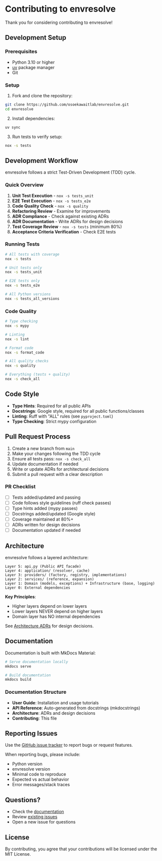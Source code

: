 # Contributing to envresolve

Thank you for considering contributing to envresolve!

## Development Setup

### Prerequisites

- Python 3.10 or higher
- [uv](https://github.com/astral-sh/uv) package manager
- Git

### Setup

1. Fork and clone the repository:

```bash
git clone https://github.com/osoekawaitlab/envresolve.git
cd envresolve
```

2. Install dependencies:

```bash
uv sync
```

3. Run tests to verify setup:

```bash
nox -s tests
```

## Development Workflow

envresolve follows a strict Test-Driven Development (TDD) cycle.

### Quick Overview

1. **Unit Test Execution** - `nox -s tests_unit`
2. **E2E Test Execution** - `nox -s tests_e2e`
3. **Code Quality Check** - `nox -s quality`
4. **Refactoring Review** - Examine for improvements
5. **ADR Compliance** - Check against existing ADRs
6. **ADR Documentation** - Write ADRs for design decisions
7. **Test Coverage Review** - `nox -s tests` (minimum 80%)
8. **Acceptance Criteria Verification** - Check E2E tests

### Running Tests

```bash
# All tests with coverage
nox -s tests

# Unit tests only
nox -s tests_unit

# E2E tests only
nox -s tests_e2e

# All Python versions
nox -s tests_all_versions
```

### Code Quality

```bash
# Type checking
nox -s mypy

# Linting
nox -s lint

# Format code
nox -s format_code

# All quality checks
nox -s quality

# Everything (tests + quality)
nox -s check_all
```

## Code Style

- **Type Hints**: Required for all public APIs
- **Docstrings**: Google style, required for all public functions/classes
- **Linting**: Ruff with "ALL" rules (see `pyproject.toml`)
- **Type Checking**: Strict mypy configuration

## Pull Request Process

1. Create a new branch from `main`
2. Make your changes following the TDD cycle
3. Ensure all tests pass: `nox -s check_all`
4. Update documentation if needed
5. Write or update ADRs for architectural decisions
6. Submit a pull request with a clear description

### PR Checklist

- [ ] Tests added/updated and passing
- [ ] Code follows style guidelines (ruff check passes)
- [ ] Type hints added (mypy passes)
- [ ] Docstrings added/updated (Google style)
- [ ] Coverage maintained at 80%+
- [ ] ADRs written for design decisions
- [ ] Documentation updated if needed

## Architecture

envresolve follows a layered architecture:

```
Layer 5: api.py (Public API facade)
Layer 4: application/ (resolver, cache)
Layer 3: providers/ (factory, registry, implementations)
Layer 2: services/ (reference, expansion)
Layer 1: Domain (models, exceptions) + Infrastructure (base, logging)
Layer 0: External dependencies
```

**Key Principles**:
- Higher layers depend on lower layers
- Lower layers NEVER depend on higher layers
- Domain layer has NO internal dependencies

See [Architecture ADRs](architecture/adr.md) for design decisions.

## Documentation

Documentation is built with MkDocs Material:

```bash
# Serve documentation locally
mkdocs serve

# Build documentation
mkdocs build
```

### Documentation Structure

- **User Guide**: Installation and usage tutorials
- **API Reference**: Auto-generated from docstrings (mkdocstrings)
- **Architecture**: ADRs and design decisions
- **Contributing**: This file

## Reporting Issues

Use the [GitHub issue tracker](https://github.com/osoekawaitlab/envresolve/issues) to report bugs or request features.

When reporting bugs, please include:

- Python version
- envresolve version
- Minimal code to reproduce
- Expected vs actual behavior
- Error messages/stack traces

## Questions?

- Check the [documentation](https://osoekawaitlab.github.io/envresolve)
- Review [existing issues](https://github.com/osoekawaitlab/envresolve/issues)
- Open a new issue for questions

## License

By contributing, you agree that your contributions will be licensed under the MIT License.
